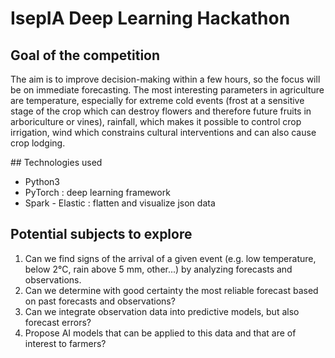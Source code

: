 # IsepIA Deep Learning Hackathon

## Goal of the competition

The aim is to improve decision-making within a few hours, so the focus will be on immediate
forecasting. The most interesting parameters in agriculture are temperature, especially
for extreme cold events (frost at a sensitive stage of the crop which can destroy flowers
and therefore future fruits in arboriculture or vines), rainfall, which makes it possible to
control crop irrigation, wind which constrains cultural interventions and can also cause
crop lodging.

## Technologies used

- Python3
- PyTorch : deep learning framework
- Spark - Elastic : flatten and visualize json data

## Potential subjects to explore

1. Can we find signs of the arrival of a given event (e.g. low temperature, below 2°C, rain above 5 mm, other...) by analyzing forecasts and observations.
2. Can we determine with good certainty the most reliable forecast based on past forecasts and observations?
3. Can we integrate observation data into predictive models, but also forecast errors?
4. Propose AI models that can be applied to this data and that are of interest to farmers?
